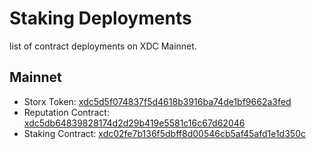 # Staking Deployments

list of contract deployments on XDC Mainnet.

## Mainnet

- Storx Token: [xdc5d5f074837f5d4618b3916ba74de1bf9662a3fed](https://xdc.network/addr/xdc5d5f074837f5d4618b3916ba74de1bf9662a3fed)
- Reputation Contract: [xdc5db64839828174d2d29b419e5581c16c67d62046](https://explorer.xinfin.network/addr/xdc5db64839828174d2d29b419e5581c16c67d62046)
- Staking Contract: [xdc02fe7b136f5dbff8d00546cb5af45afd1e1d350c](https://explorer.xinfin.network/addr/xdc02fe7b136f5dbff8d00546cb5af45afd1e1d350c)
